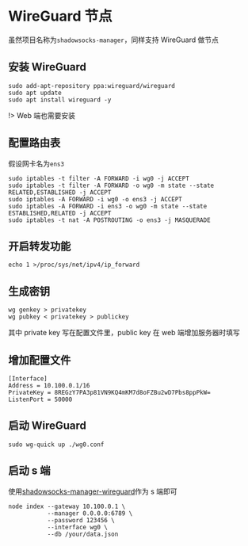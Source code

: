 # WireGuard 节点

虽然项目名称为`shadowsocks-manager`，同样支持 WireGuard 做节点

## 安装 WireGuard

```shell
sudo add-apt-repository ppa:wireguard/wireguard
sudo apt update
sudo apt install wireguard -y
```

!> Web 端也需要安装

## 配置路由表

假设网卡名为`ens3`

```
sudo iptables -t filter -A FORWARD -i wg0 -j ACCEPT
sudo iptables -t filter -A FORWARD -o wg0 -m state --state RELATED,ESTABLISHED -j ACCEPT
sudo iptables -A FORWARD -i wg0 -o ens3 -j ACCEPT
sudo iptables -A FORWARD -i ens3 -o wg0 -m state --state ESTABLISHED,RELATED -j ACCEPT
sudo iptables -t nat -A POSTROUTING -o ens3 -j MASQUERADE
```

## 开启转发功能

```
echo 1 >/proc/sys/net/ipv4/ip_forward
```

## 生成密钥

```shell
wg genkey > privatekey
wg pubkey < privatekey > publickey
```
其中 private key 写在配置文件里，public key 在 web 端增加服务器时填写

## 增加配置文件

```
[Interface]
Address = 10.100.0.1/16 
PrivateKey = 8REGzY7PA3p81VN9KQ4mKM7d8oFZBu2wD7Pbs8ppPkW= 
ListenPort = 50000
```

## 启动 WireGuard

```shell
sudo wg-quick up ./wg0.conf
```

## 启动 s 端

使用[shadowsocks-manager-wireguard](https://github.com/gyteng/shadowsocks-manager-wireguard)作为 s 端即可
```
node index --gateway 10.100.0.1 \
           --manager 0.0.0.0:6789 \
           --password 123456 \
           --interface wg0 \
           --db /your/data.json
```